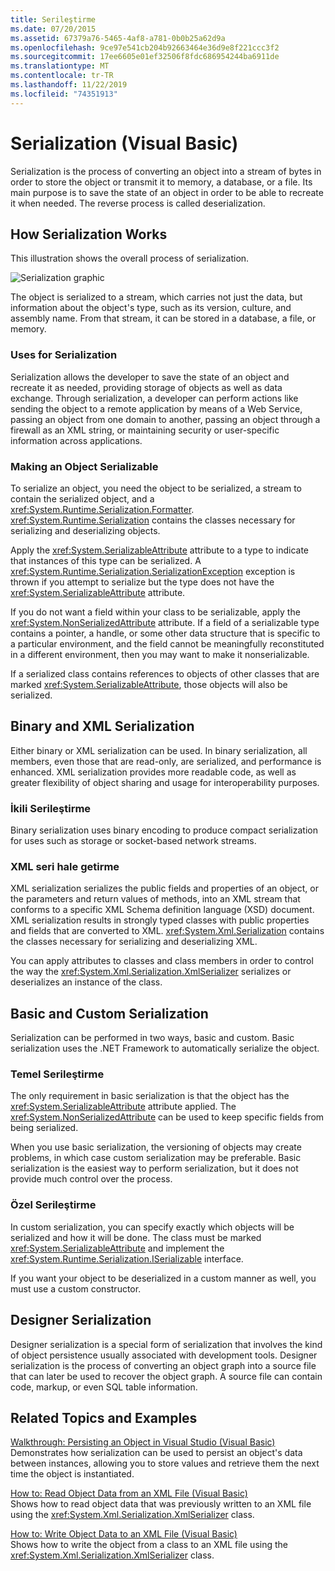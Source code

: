 ```yaml
---
title: Serileştirme
ms.date: 07/20/2015
ms.assetid: 67379a76-5465-4af8-a781-0b0b25a62d9a
ms.openlocfilehash: 9ce97e541cb204b92663464e36d9e8f221ccc3f2
ms.sourcegitcommit: 17ee6605e01ef32506f8fdc686954244ba6911de
ms.translationtype: MT
ms.contentlocale: tr-TR
ms.lasthandoff: 11/22/2019
ms.locfileid: "74351913"
---
```

# <a name="serialization-visual-basic"></a>Serialization (Visual Basic)
Serialization is the process of converting an object into a stream of bytes in order to store the object or transmit it to memory, a database, or a file. Its main purpose is to save the state of an object in order to be able to recreate it when needed. The reverse process is called deserialization.  
  
## <a name="how-serialization-works"></a>How Serialization Works  
 This illustration shows the overall process of serialization.  
  
![Serialization graphic](./media/index/serialization-process.gif)
  
 The object is serialized to a stream, which carries not just the data, but information about the object's type, such as its version, culture, and assembly name. From that stream, it can be stored in a database, a file, or memory.  
  
### <a name="uses-for-serialization"></a>Uses for Serialization  
 Serialization allows the developer to save the state of an object and recreate it as needed, providing storage of objects as well as data exchange. Through serialization, a developer can perform actions like sending the object to a remote application by means of a Web Service, passing an object from one domain to another, passing an object through a firewall as an XML string, or maintaining security or user-specific information across applications.  
  
### <a name="making-an-object-serializable"></a>Making an Object Serializable  
 To serialize an object, you need the object to be serialized, a stream to contain the serialized object, and a <xref:System.Runtime.Serialization.Formatter>. <xref:System.Runtime.Serialization> contains the classes necessary for serializing and deserializing objects.  
  
 Apply the <xref:System.SerializableAttribute> attribute to a type to indicate that instances of this type can be serialized. A <xref:System.Runtime.Serialization.SerializationException> exception is thrown if you attempt to serialize but the type does not have the <xref:System.SerializableAttribute> attribute.  
  
 If you do not want a field within your class to be serializable, apply the <xref:System.NonSerializedAttribute> attribute. If a field of a serializable type contains a pointer, a handle, or some other data structure that is specific to a particular environment, and the field cannot be meaningfully reconstituted in a different environment, then you may want to make it nonserializable.  
  
 If a serialized class contains references to objects of other classes that are marked <xref:System.SerializableAttribute>, those objects will also be serialized.  
  
## <a name="binary-and-xml-serialization"></a>Binary and XML Serialization  
 Either binary or XML serialization can be used. In binary serialization, all members, even those that are read-only, are serialized, and performance is enhanced. XML serialization provides more readable code, as well as greater flexibility of object sharing and usage for interoperability purposes.  
  
### <a name="binary-serialization"></a>İkili Serileştirme  
 Binary serialization uses binary encoding to produce compact serialization for uses such as storage or socket-based network streams.  
  
### <a name="xml-serialization"></a>XML seri hale getirme  
 XML serialization serializes the public fields and properties of an object, or the parameters and return values of methods, into an XML stream that conforms to a specific XML Schema definition language (XSD) document. XML serialization results in strongly typed classes with public properties and fields that are converted to XML. <xref:System.Xml.Serialization> contains the classes necessary for serializing and deserializing XML.  
  
 You can apply attributes to classes and class members in order to control the way the <xref:System.Xml.Serialization.XmlSerializer> serializes or deserializes an instance of the class.  
  
## <a name="basic-and-custom-serialization"></a>Basic and Custom Serialization  
 Serialization can be performed in two ways, basic and custom. Basic serialization uses the .NET Framework to automatically serialize the object.  
  
### <a name="basic-serialization"></a>Temel Serileştirme  
 The only requirement in basic serialization is that the object has the <xref:System.SerializableAttribute> attribute applied. The <xref:System.NonSerializedAttribute> can be used to keep specific fields from being serialized.  
  
 When you use basic serialization, the versioning of objects may create problems, in which case custom serialization may be preferable. Basic serialization is the easiest way to perform serialization, but it does not provide much control over the process.  
  
### <a name="custom-serialization"></a>Özel Serileştirme  
 In custom serialization, you can specify exactly which objects will be serialized and how it will be done. The class must be marked <xref:System.SerializableAttribute> and implement the <xref:System.Runtime.Serialization.ISerializable> interface.  
  
 If you want your object to be deserialized in a custom manner as well, you must use a custom constructor.  
  
## <a name="designer-serialization"></a>Designer Serialization  
 Designer serialization is a special form of serialization that involves the kind of object persistence usually associated with development tools. Designer serialization is the process of converting an object graph into a source file that can later be used to recover the object graph. A source file can contain code, markup, or even SQL table information.  
  
## <a name="BKMK_RelatedTopics"></a> Related Topics and Examples  
 [Walkthrough: Persisting an Object in Visual Studio (Visual Basic)](../../../../visual-basic/programming-guide/concepts/serialization/walkthrough-persisting-an-object-in-visual-studio.md)  
 Demonstrates how serialization can be used to persist an object's data between instances, allowing you to store values and retrieve them the next time the object is instantiated.  
  
 [How to: Read Object Data from an XML File (Visual Basic)](../../../../visual-basic/programming-guide/concepts/serialization/how-to-read-object-data-from-an-xml-file.md)  
 Shows how to read object data that was previously written to an XML file using the <xref:System.Xml.Serialization.XmlSerializer> class.  
  
 [How to: Write Object Data to an XML File (Visual Basic)](../../../../visual-basic/programming-guide/concepts/serialization/how-to-write-object-data-to-an-xml-file.md)  
 Shows how to write the object from a class to an XML file using the <xref:System.Xml.Serialization.XmlSerializer> class.
